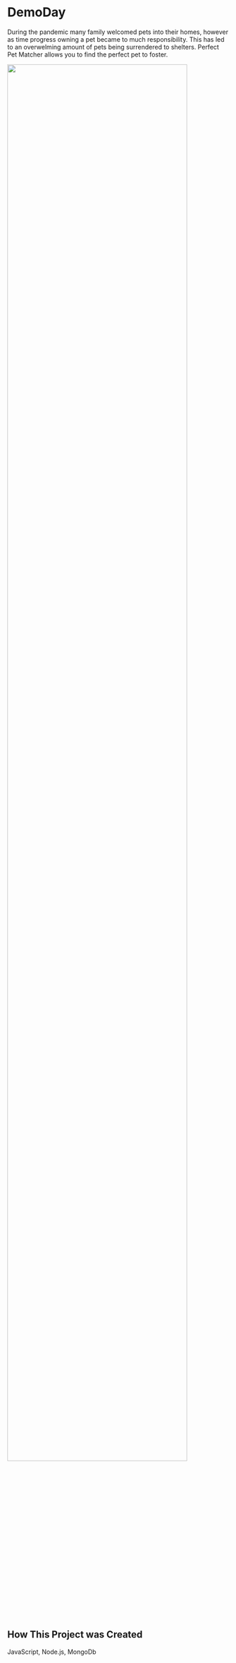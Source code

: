 # DemoDay

During the pandemic many family welcomed pets into their homes, however as time progress owning a pet became to much responsibility. This has led to an overwelming amount of pets being surrendered to shelters. Perfect Pet Matcher allows you to find the perfect pet to foster.



<img src= "rock_paper_scissors/css/snap.jpg" width =90%>


## How This Project was Created

JavaScript, Node.js, MongoDb




